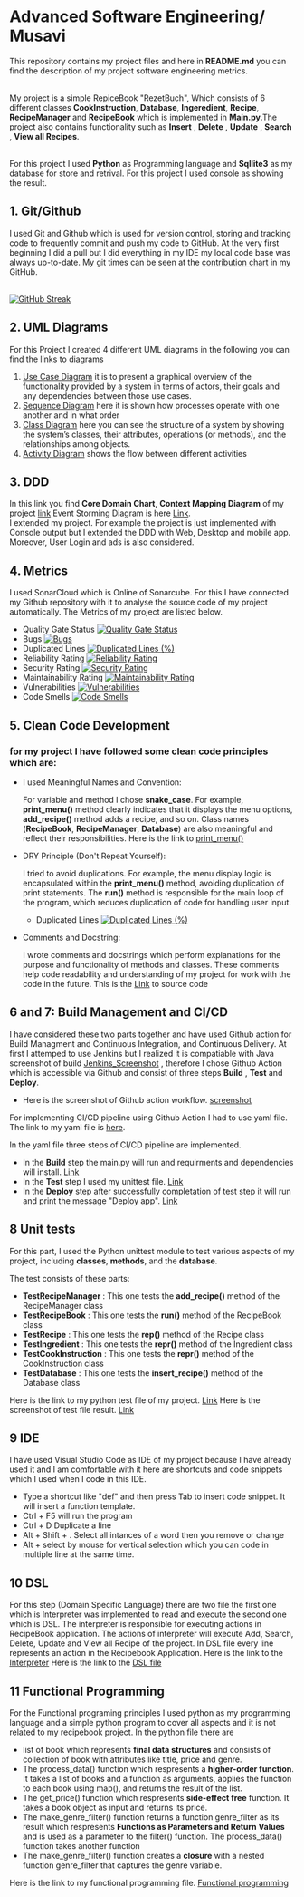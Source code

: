 # Advanced Software Engineering/ Musavi
This repository contains my project files and here in **README.md** you can find the description of my project software engineering metrics.<br><br>

My project is a simple RepiceBook "RezetBuch", Which consists of 6 different classes **CookInstruction**, **Database**, **Ingeredient**, **Recipe**, **RecipeManager** and **RecipeBook** which is implemented in **Main.py**.The project also contains functionality such as **Insert** , **Delete** , **Update** , **Search** , **View all Recipes**.<br><br>


For this project I used **Python** as Programming language and **Sqllite3** as my database for store and retrival. For this project I used console as showing the result.<br>


## 1. Git/Github 
I used Git and Github which is used for version control, storing and tracking code to frequently commit and push my code to GitHub. At the very first beginning I did a pull but I did everything in my IDE my local code base was always up-to-date. My git times can be seen at the [contribution chart](https://github.com/semmusavi?tab=overview&from=2024-03-01&to=2024-03-01) in my GitHub.<br><br>

[![GitHub Streak](https://github-readme-streak-stats.herokuapp.com/?user=semmusavi&theme=cobalt)](https://github.com/semmusavi/st_project)  

## 2. UML Diagrams
For this Project I created 4 different UML diagrams in the following you can find the links to diagrams <br>
  1. [Use Case Diagram](https://github.com/semmusavi/st_project/blob/main/UML/Usecase_Diagram.png) it is to present a graphical overview of the functionality provided by a system in terms of actors, their goals and any dependencies between those use cases.<br>
  2. [Sequence Diagram](https://github.com/semmusavi/st_project/blob/main/UML/Sequence_Diagram.png) here it is shown how processes operate with one another and in what order <br>
  3. [Class Diagram](https://github.com/semmusavi/st_project/blob/main/UML/Class_Diagram.png) here you can see the structure of a system by showing the system’s classes, their attributes, operations (or methods), and the relationships among objects.<br>
  4. [Activity Diagram](https://github.com/semmusavi/st_project/blob/main/UML/Activity_diagram.png) shows the flow between different activities<br>

## 3. DDD 
In this link you find **Core Domain Chart**, **Context Mapping Diagram** of my project [link](https://github.com/semmusavi/st_project/blob/main/UML/DDD.png) Event Storming Diagram is here [Link](https://github.com/semmusavi/st_project/blob/main/Event_storming.png).<br> I extended my project. For example the project is just implemented with Console output but I extended the DDD with Web, Desktop and mobile app. Moreover, User Login and ads is also considered.    

## 4. Metrics
I used SonarCloud which is Online of Sonarcube. For this I have connected my Github repository with it to analyse the source code of my project automatically. The Metrics of my project are listed below.
* Quality Gate Status  [![Quality Gate Status](https://sonarcloud.io/api/project_badges/measure?project=semmusavi_st_project&metric=alert_status)](https://sonarcloud.io/summary/new_code?id=semmusavi_st_project)<br>
* Bugs [![Bugs](https://sonarcloud.io/api/project_badges/measure?project=semmusavi_st_project&metric=bugs)](https://sonarcloud.io/summary/new_code?id=semmusavi_st_project)<br>
* Duplicated Lines [![Duplicated Lines (%)](https://sonarcloud.io/api/project_badges/measure?project=semmusavi_st_project&metric=duplicated_lines_density)](https://sonarcloud.io/summary/new_code?id=semmusavi_st_project)<br>
* Reliability Rating [![Reliability Rating](https://sonarcloud.io/api/project_badges/measure?project=semmusavi_st_project&metric=reliability_rating)](https://sonarcloud.io/summary/new_code?id=semmusavi_st_project)<br>
* Security Rating [![Security Rating](https://sonarcloud.io/api/project_badges/measure?project=semmusavi_st_project&metric=security_rating)](https://sonarcloud.io/summary/new_code?id=semmusavi_st_project)<br>
* Maintainability Rating [![Maintainability Rating](https://sonarcloud.io/api/project_badges/measure?project=semmusavi_st_project&metric=sqale_rating)](https://sonarcloud.io/summary/new_code?id=semmusavi_st_project)<br>
* Vulnerabilities [![Vulnerabilities](https://sonarcloud.io/api/project_badges/measure?project=semmusavi_st_project&metric=vulnerabilities)](https://sonarcloud.io/summary/new_code?id=semmusavi_st_project)<br>
* Code Smells [![Code Smells](https://sonarcloud.io/api/project_badges/measure?project=semmusavi_st_project&metric=code_smells)](https://sonarcloud.io/summary/new_code?id=semmusavi_st_project)<br>

## 5. Clean Code Development

### for my project I have followed some clean code principles which are:

* I used Meaningful Names and Convention:
  
  For variable and method I chose **snake_case**. For example, **print_menu()** method clearly indicates that it displays the menu options, **add_recipe()**    method adds a recipe, and so on.
  Class names (**RecipeBook**, **RecipeManager**, **Database**) are also meaningful and reflect their responsibilities. Here is the link to [print_menu()](https://github.com/semmusavi/st_project/blob/95d258075b90e35871d0dc9a3dfd98fcd32d3037/main.py#L11)
  
* DRY Principle (Don't Repeat Yourself):
  
  I tried to avoid duplications.  For example, the menu display logic is encapsulated within the **print_menu()** method, avoiding duplication of print 
  statements. The **run()** method is responsible for the main loop of the program, which reduces duplication of code for handling user input.

  * Duplicated Lines [![Duplicated Lines (%)](https://sonarcloud.io/api/project_badges/measure?project=semmusavi_st_project&metric=duplicated_lines_density)](https://sonarcloud.io/summary/new_code?id=semmusavi_st_project)<br>

* Comments and Docstring:

  I wrote comments and docstrings which perform  explanations for the purpose and functionality of methods and classes. These comments help code readability   and understanding of my project for work with the code in the future. This is the [Link](https://github.com/semmusavi/st_project/blob/95d258075b90e35871d0dc9a3dfd98fcd32d3037/main.py#L7) to source code

## 6 and 7:  Build Management and CI/CD
I have considered these two parts together and have used Github action for Build Managment and Continuous Integration, and Continuous Delivery. At first I attemped to use Jenkins but I realized it is compatiable with Java screenshot of build [Jenkins_Screenshot](https://github.com/semmusavi/st_project/blob/main/jenkins_maven_build.png) , therefore I chose Github Action which is accessible via Github and consist of three steps **Build** , **Test** and **Deploy**.

* Here is the screenshot of Github action workflow. [screenshot](https://github.com/semmusavi/st_project/blob/main/Github_Action_workflow.png)

For implementing CI/CD pipeline using Github Action I had to use yaml file. The link to my yaml file is [here](https://github.com/semmusavi/st_project/blob/main/.github/workflows/python-app.yml). 

In the yaml file three steps of CI/CD pipeline are implemented. 
* In the **Build** step the main.py will run and requirments and dependencies will install. [Link](https://github.com/semmusavi/st_project/blob/main/Build_Step.png)
* In the **Test** step I used my unittest file. [Link](https://github.com/semmusavi/st_project/blob/main/Test_Step.png)
* In the **Deploy** step after successfully completation of test step it will run and print the message "Deploy app". [Link](https://github.com/semmusavi/st_project/blob/main/Deploy_Step.png)

## 8 Unit tests

For this part, I used the Python unittest module to test various aspects of my project, including **classes**, **methods**, and the **database**.

The test consists of these parts: 
*  **TestRecipeManager** : This one tests the **add_recipe()** method of the RecipeManager class 
*  **TestRecipeBook** : This one tests the **run()** method of the RecipeBook class 
*  **TestRecipe** : This one tests the **__rep__()** method of the Recipe class 
*  **TestIngredient** : This one tests the **__repr__()** method of the Ingredient class
*  **TestCookInstruction** : This one tests the **__repr__()** method of the CookInstruction class
*  **TestDatabase** : This one tests the **insert_recipe()** method of the Database class

Here is the link to my python test file of my project. [Link](https://github.com/semmusavi/st_project/blob/main/test_recipe_book.py)
Here is the screenshot of test file result. [Link](https://github.com/semmusavi/st_project/blob/main/Test_File_Result.png)

## 9 IDE 
I have used Visual Studio Code as IDE of my project because I have already used it and I am comfortable with it here are shortcuts and code snippets which I used when I code in this IDE.

* Type a shortcut like "def" and then press Tab to insert code snippet. It will insert a function template.
* Ctrl + F5 will run the program
* Ctrl + D Duplicate a line
* Alt + Shift + . Select all intances of a word then you remove or change
* Alt + select by mouse for vertical selection which you can code in multiple line at the same time.   

## 10 DSL
For this step (Domain Specific Language) there are two file the first one which is Interpreter was implemented to read and execute the second one which is DSL. The interpreter is responsible for executing actions in RecipeBook application. The actions of interpreter will execute Add, Search, Delete, Update and View all Recipe of the project. In DSL file every line represents an action in the Recipebook Application. 
Here is the link to the [Interpreter](https://github.com/semmusavi/st_project/blob/main/interpreter.py) 
Here is the link to the [DSL file](https://github.com/semmusavi/st_project/blob/main/recipe_book_data.dsl)

## 11 Functional Programming
For the Functional programing principles I used python as my programming language and a simple python program to cover all aspects and it is not related to my recipebook project. 
In the python file there are
* list of book which represents **final data structures** and consists of collection of book with attributes like title, price and genre.
* The process_data() function which respresents a **higher-order function**. It takes a list of books and a function as arguments, applies the function to each book using map(), and returns the result of     the list.
* The get_price() function which respresents **side-effect free** function. It takes a book object as input and returns its price.
* The make_genre_filter() function returns a function genre_filter as its result which respresents **Functions as Parameters and Return Values** and is used as a parameter to the filter() function. The       process_data() function takes another function
* The make_genre_filter() function creates a **closure** with a nested function genre_filter that captures the genre variable.

Here is the link to my functional programming file. [Functional programming](https://github.com/semmusavi/st_project/blob/main/functional_programming.py) 
